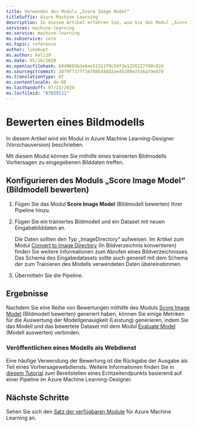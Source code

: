 ```yaml
---
title: Verwenden des Moduls „Score Image Model“
titleSuffix: Azure Machine Learning
description: In diesem Artikel erfahren Sie, wie Sie das Modul „Score Image Model“ (Bildmodell bewerten) in Azure Machine Learning zum Generieren von Vorhersagen mit einem trainierten Klassifizierungs- oder Regressionsmodell verwenden.
services: machine-learning
ms.service: machine-learning
ms.subservice: core
ms.topic: reference
author: likebupt
ms.author: keli19
ms.date: 05/26/2020
ms.openlocfilehash: b949603b3e6ee51311f9c54f3e1326217f00c82d
ms.sourcegitcommit: 3d79f737ff34708b48dd2ae45100e2516af9ed78
ms.translationtype: HT
ms.contentlocale: de-DE
ms.lasthandoff: 07/23/2020
ms.locfileid: "87039111"
---
```

# <a name="score-image-model"></a>Bewerten eines Bildmodells

In diesem Artikel wird ein Modul in Azure Machine Learning-Designer (Vorschauversion) beschrieben.

Mit diesem Modul können Sie mithilfe eines trainierten Bildmodells Vorhersagen zu eingegebenen Bilddaten treffen.

## <a name="how-to-configure-score-image-model"></a>Konfigurieren des Moduls „Score Image Model“ (Bildmodell bewerten)

1. Fügen Sie das Modul **Score Image Model** (Bildmodell bewerten) Ihrer Pipeline hinzu.

2. Fügen Sie ein trainiertes Bildmodell und ein Dataset mit neuen Eingabebilddaten an. 

    Die Daten sollten den Typ „ImageDirectory“ aufweisen. Im Artikel zum Modul [Convert to Image Directory](convert-to-image-directory.md) (In Bildverzeichnis konvertieren) finden Sie weitere Informationen zum Abrufen eines Bildverzeichnisses. Das Schema des Eingabedatasets sollte auch generell mit dem Schema der zum Trainieren des Modells verwendeten Daten übereinstimmen.

3. Übermitteln Sie die Pipeline.

## <a name="results"></a>Ergebnisse

Nachdem Sie eine Reihe von Bewertungen mithilfe des Moduls [Score Image Model](score-image-model.md) (Bildmodell bewerten) generiert haben, können Sie einige Metriken für die Auswertung der Modellgenauigkeit (Leistung) generieren, indem Sie das Modell und das bewertete Dataset mit dem Modul [Evaluate Model](evaluate-model.md) (Modell auswerten) verbinden. 

### <a name="publish-scores-as-a-web-service"></a>Veröffentlichen eines Modells als Webdienst

Eine häufige Verwendung der Bewertung ist die Rückgabe der Ausgabe als Teil eines Vorhersagewebdiensts. Weitere Informationen finden Sie in [diesem Tutorial](https://docs.microsoft.com/azure/machine-learning/tutorial-designer-automobile-price-deploy) zum Bereitstellen eines Echtzeitendpunkts basierend auf einer Pipeline im Azure Machine Learning-Designer.

## <a name="next-steps"></a>Nächste Schritte

Sehen Sie sich den [Satz der verfügbaren Module](module-reference.md) für Azure Machine Learning an. 
